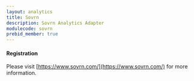 ```yaml
---
layout: analytics
title: Sovrn
description: Sovrn Analytics Adapter
modulecode: sovrn
prebid_member: true
---
```


#### Registration

Please visit [https://www.sovrn.com/](https://www.sovrn.com/) for more information.

